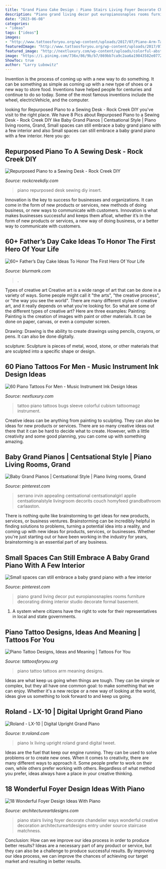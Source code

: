 ```yaml
---
title: "Grand Piano Cake Design : Piano Stairs Living Foyer Decorate Chandelier Ways Wonderful Creative Decoration Architectureartdesigns Entry Under Source Staircase Matchness"
description: "Piano grand living decor put europianosnaples rooms furniture decorating dining interior studio decorate formal basement"
date: "2023-06-08"
categories:
- "ideas"
tags: ["ideas"]
images:
- "http://www.tattoosforyou.org/wp-content/uploads/2017/07/Piano-Arm-Tattoos.jpg"
featuredImage: "http://www.tattoosforyou.org/wp-content/uploads/2017/07/Piano-Arm-Tattoos.jpg"
featured_image: "http://nextluxury.com/wp-content/uploads/colorful-abstract-male-piano-sleeve-tattoos.jpg"
image: "https://i.pinimg.com/736x/86/9b/b7/869bb7ca9c2aa6a19843582e0772e521.jpg"
ShowToc: true
author: "Larry Lubowitz"
---
```



Invention is the process of coming up with a new way to do something. It can be something as simple as coming up with a new type of shoes or a new way to store food. Inventions have helped people for centuries and continue to do so today. Some of the most famous inventions include the wheel, electricVehicle, and the computer.

	

		
looking for Repurposed Piano to a Sewing Desk - Rock Creek DIY you've visit to the right place. We have 8 Pics about Repurposed Piano to a Sewing Desk - Rock Creek DIY like Baby Grand Pianos | Centsational Style | Piano living rooms, Grand, Small spaces can still embrace a baby grand piano with a few interior and also Small spaces can still embrace a baby grand piano with a few interior. Here you go:
		
    
## Repurposed Piano To A Sewing Desk - Rock Creek DIY

<img loading=lazy src="http://rockcreekdiy.com/wp-content/uploads/2018/05/Gutted-Piano-Before-Pic-Resized.jpg" onerror="this.onerror=null;this.src='https://tse1.mm.bing.net/th?id=OIP.48GZekD3joB9q41NkJW5VwHaGt&amp;pid=15.1';" alt="Repurposed Piano to a Sewing Desk - Rock Creek DIY">

_Source: rockcreekdiy.com_

>piano repurposed desk sewing diy insert. 

	

Innovation is the key to success for businesses and organizations. It can come in the form of new products or services, new methods of doing business, or new ways to communicate with customers. Innovation is what makes businesses successful and keeps them afloat, whether it’s in the form of new products or services, a new way of doing business, or a better way to communicate with customers.

    
## 60+ Father’s Day Cake Ideas To Honor The First Hero Of Your Life

<img loading=lazy src="https://www.blurmark.com/wp-content/uploads/2017/05/No.-1-Father-Cake.jpg" onerror="this.onerror=null;this.src='https://tse1.mm.bing.net/th?id=OIP.GA59zDYm_6GJPTYP95osGwHaHa&amp;pid=15.1';" alt="60+ Father’s Day Cake Ideas To Honor The First Hero Of Your Life">

_Source: blurmark.com_

>. 

	

Types of creative art
Creative art is a wide range of art that can be done in a variety of ways. Some people might call it "the arts", "the creative process", or "the way you see the world". There are many different styles of creative art, and it really depends on what you're looking for. So what are some of the different types of creative art? Here are three examples: 
Painting: Painting is the creation of images with paint or other materials. It can be done on paper, canvas, or even a computer screen.

Drawing: Drawing is the ability to create drawings using pencils, crayons, or pens. It can also be done digitally.

 sculpture: Sculpture is pieces of metal, wood, stone, or other materials that are sculpted into a specific shape or design.

    
## 60 Piano Tattoos For Men - Music Instrument Ink Design Ideas

<img loading=lazy src="http://nextluxury.com/wp-content/uploads/colorful-abstract-male-piano-sleeve-tattoos.jpg" onerror="this.onerror=null;this.src='https://tse2.mm.bing.net/th?id=OIP.VXk8OGzTCUEi8jG0Kz5uHAHaLH&amp;pid=15.1';" alt="60 Piano Tattoos For Men - Music Instrument Ink Design Ideas">

_Source: nextluxury.com_

>tattoo piano tattoos bugs sleeve colorful cubism tattoomagz instrument. 

	

Creative ideas can be anything from painting to sculpting. They can also be ideas for new products or services. There are so many creative ideas out there that it can be hard to decide what to create. However, with a little creativity and some good planning, you can come up with something amazing.

    
## Baby Grand Pianos | Centsational Style | Piano Living Rooms, Grand

<img loading=lazy src="https://i.pinimg.com/736x/5b/08/b9/5b08b9e472e7359c6a34386dfad3f736.jpg" onerror="this.onerror=null;this.src='https://tse1.mm.bing.net/th?id=OIP.dARDKJxu729KxtlZrzgOngHaKY&amp;pid=15.1';" alt="Baby Grand Pianos | Centsational Style | Piano living rooms, Grand">

_Source: pinterest.com_

>serrano irvin appealing centsational centsationalgirl applie centsationalstyle livingroom decorits couch homyfeed grandbathroom carlaaston. 

	

There is nothing quite like brainstorming to get ideas for new products, services, or business ventures. Brainstorming can be incredibly helpful in finding solutions to problems, turning a potential idea into a reality, and coming up with new ideas for products, services, or businesses. Whether you're just starting out or have been working in the industry for years, brainstorming is an essential part of any business.

    
## Small Spaces Can Still Embrace A Baby Grand Piano With A Few Interior

<img loading=lazy src="https://i.pinimg.com/736x/86/9b/b7/869bb7ca9c2aa6a19843582e0772e521.jpg" onerror="this.onerror=null;this.src='https://tse2.mm.bing.net/th?id=OIP.qnzroQCNedKWw4A9weTdDgHaFT&amp;pid=15.1';" alt="Small spaces can still embrace a baby grand piano with a few interior">

_Source: pinterest.com_

>piano grand living decor put europianosnaples rooms furniture decorating dining interior studio decorate formal basement. 

	

1. A system where citizens have the right to vote for their representatives in local and state governments.

    
## Piano Tattoo Designs, Ideas And Meaning | Tattoos For You

<img loading=lazy src="http://www.tattoosforyou.org/wp-content/uploads/2017/07/Piano-Arm-Tattoos.jpg" onerror="this.onerror=null;this.src='https://tse3.mm.bing.net/th?id=OIP.7hFkIN9giwbADWZQvft7ZAHaLH&amp;pid=15.1';" alt="Piano Tattoo Designs, Ideas and Meaning | Tattoos For You">

_Source: tattoosforyou.org_

>piano tattoo tattoos arm meaning designs. 

	

Ideas are what keep us going when things are tough. They can be simple or complex, but they all have one common goal: to make something that we can enjoy. Whether it's a new recipe or a new way of looking at the world, ideas give us something to look forward to and keep us going.

    
## Roland - LX-10 | Digital Upright Grand Piano

<img loading=lazy src="http://cdn.roland.com/assets/images/products/gallery/lx_10_living_room_1_gal.jpg" onerror="this.onerror=null;this.src='https://tse4.mm.bing.net/th?id=OIP.gqtWW8uTgxjePg_wlGjsgQHaDl&amp;pid=15.1';" alt="Roland - LX-10 | Digital Upright Grand Piano">

_Source: tr.roland.com_

>piano lx living upright roland grand digital tweet. 

	

Ideas are the fuel that keep our engine running. They can be used to solve problems or to create new ones. When it comes to creativity, there are many different ways to approach it. Some people prefer to work on their own, while others prefer working with others. Regardless of what method you prefer, ideas always have a place in your creative thinking.

    
## 18 Wonderful Foyer Design Ideas With Piano

<img loading=lazy src="https://www.architectureartdesigns.com/wp-content/uploads/2016/05/5-57-630x419.jpg" onerror="this.onerror=null;this.src='https://tse4.mm.bing.net/th?id=OIP.RthBkWaaCPzO6rUcVezk2QHaE7&amp;pid=15.1';" alt="18 Wonderful Foyer Design Ideas With Piano">

_Source: architectureartdesigns.com_

>piano stairs living foyer decorate chandelier ways wonderful creative decoration architectureartdesigns entry under source staircase matchness. 

	

Conclusion: How can we improve our idea process in order to produce better results?
Ideas are a necessary part of any product or service, but they can also be a challenge to produce successful results. By improving our idea process, we can improve the chances of achieving our target market and resulting in better results.

